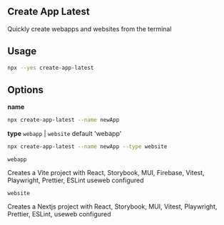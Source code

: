 ## Create App Latest

Quickly create webapps and websites from the terminal

## Usage

```sh
npx --yes create-app-latest
```

## Options

**name**

```sh
npx create-app-latest --name newApp
```

**type** `webapp` | `website` default 'webapp'

```sh
npx create-app-latest --name newApp --type website
```

`webapp`

Creates a Vite project with React, Storybook, MUI, Firebase, Vitest, Playwright, Prettier, ESLint useweb configured

`website`

Creates a Nextjs project with React, Storybook, MUI, Vitest, Playwright, Prettier, ESLint, useweb configured
